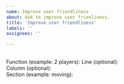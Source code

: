```yaml
---
name: Improve user friendliness
about: Ask to improve user frienliness.
title: 'Improve user friendliness'
labels: ''
assignees: ''

---
```

<br>
Function (example: 2 players): 
Line (optional): 
<br>
Column (optional):
<br>
Section (example: moving): 
<br>

